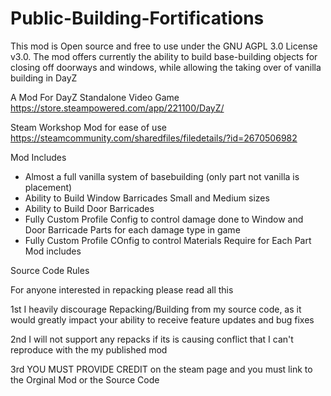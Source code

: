 # Public-Building-Fortifications

This mod is Open source and free to use under the GNU AGPL 3.0 License v3.0. The mod offers currently the ability to build base-building objects for closing off doorways and windows, while allowing the taking over of vanilla building in DayZ 


A Mod For DayZ Standalone Video Game
https://store.steampowered.com/app/221100/DayZ/

Steam Workshop Mod for ease of use https://steamcommunity.com/sharedfiles/filedetails/?id=2670506982

Mod Includes
- Almost a full vanilla system of basebuilding (only part not vanilla is placement)
- Ability to Build Window Barricades Small and Medium sizes
- Ability to Build Door Barricades
- Fully Custom Profile Config to control damage done to Window and Door Barricade Parts for each damage type in game
- Fully Custom Profile COnfig to control Materials Require for Each Part
Mod includes

Source Code Rules

For anyone interested in repacking please read all this

1st I heavily discourage Repacking/Building from my source code, as it would greatly impact your ability to receive feature updates and bug fixes

2nd I will not support any repacks if its is causing conflict that I can't reproduce with the my published mod

3rd YOU MUST PROVIDE CREDIT on the steam page and you must link to the Orginal Mod or the Source Code
